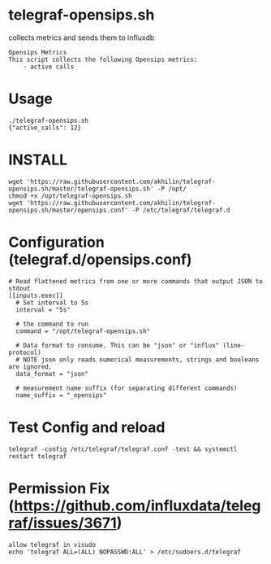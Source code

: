 # telegraf-opensips.sh
collects metrics and sends them to influxdb

```
Opensips Metrics
This script collects the following Opensips metrics:
    - active calls
```



# Usage

```
./telegraf-opensips.sh
{"active_calls": 12}   
```

# INSTALL

```
wget 'https://raw.githubusercontent.com/akhilin/telegraf-opensips.sh/master/telegraf-opensips.sh' -P /opt/
chmod +x /opt/telegraf-opensips.sh
wget 'https://raw.githubusercontent.com/akhilin/telegraf-opensips.sh/master/opensips.conf' -P /etc/telegraf/telegraf.d
```

# Configuration (telegraf.d/opensips.conf)

```
# Read flattened metrics from one or more commands that output JSON to stdout
[[inputs.exec]]
  # Set interval to 5s
  interval = "5s"

  # the command to run
  command = "/opt/telegraf-opensips.sh"

  # Data format to consume. This can be "json" or "influx" (line-protocol)
  # NOTE json only reads numerical measurements, strings and booleans are ignored.
  data_format = "json"

  # measurement name suffix (for separating different commands)
  name_suffix = "_opensips"
```

# Test Config and reload
```
telegraf -config /etc/telegraf/telegraf.conf -test && systemctl restart telegraf
```
# Permission Fix (https://github.com/influxdata/telegraf/issues/3671)
```
allow telegraf in visudo
echo 'telegraf ALL=(ALL) NOPASSWD:ALL' > /etc/sudoers.d/telegraf


```
